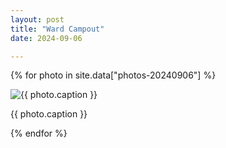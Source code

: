 ```yaml
---
layout: post
title: "Ward Campout"
date: 2024-09-06

---
```


{% for photo in site.data["photos-20240906"] %}
  <div>
    <img src="{{ site.baseurl }}/photos/{{ photo.file }}" alt="{{ photo.caption }}">
    <p>{{ photo.caption }}</p>
  </div>
{% endfor %}